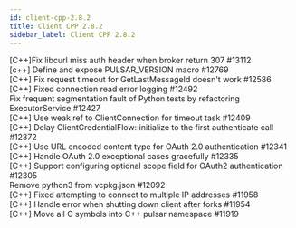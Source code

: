 ```yaml
---
id: client-cpp-2.8.2
title: Client CPP 2.8.2 
sidebar_label: Client CPP 2.8.2 
---
```


[C++]Fix libcurl miss auth header when broker return 307 #13112  
[c++] Define and expose PULSAR_VERSION macro #12769  
[C++] Fix request timeout for GetLastMessageId doesn't work #12586  
[C++] Fixed connection read error logging #12492  
Fix frequent segmentation fault of Python tests by refactoring ExecutorService #12427  
[C++] Use weak ref to ClientConnection for timeout task #12409  
[C++] Delay ClientCredentialFlow::initialize to the first authenticate call #12372  
[C++] Use URL encoded content type for OAuth 2.0 authentication #12341  
[C++] Handle OAuth 2.0 exceptional cases gracefully #12335  
[C++] Support configuring optional scope field for OAuth2 authentication #12305  
Remove python3 from vcpkg.json #12092  
[C++] Fixed attempting to connect to multiple IP addresses #11958  
[C++] Handle error when shutting down client after forks #11954  
[C++] Move all C symbols into C++ pulsar namespace #11919  

